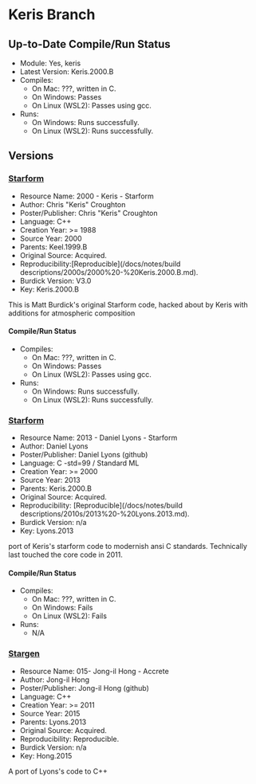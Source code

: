 # Keris Branch

## Up-to-Date Compile/Run Status

- Module: Yes, keris
- Latest Version: Keris.2000.B
- Compiles:
  - On Mac: ???, written in C.
  - On Windows: Passes
  - On Linux (WSL2): Passes using gcc.
- Runs:
  - On Windows: Runs successfully.
  - On Linux (WSL2): Runs successfully.

## Versions

### [Starform](https://web.archive.org/web/20040905132355/http://firedrake.org/keris/stars/index.html)
- Resource Name: 2000 - Keris - Starform
- Author: Chris "Keris" Croughton
- Poster/Publisher: Chris "Keris" Croughton
- Language: C++
- Creation Year: >= 1988
- Source Year: 2000
- Parents: Keel.1999.B
- Original Source: Acquired.
- Reproducibility:[Reproducible](/docs/notes/build descriptions/2000s/2000%20-%20Keris.2000.B.md).
- Burdick Version: V3.0
- Key: Keris.2000.B

This is Matt Burdick's original Starform code, hacked about by Keris with additions for atmospheric composition

#### Compile/Run Status
- Compiles:
  - On Mac: ???, written in C.
  - On Windows: Passes
  - On Linux (WSL2): Passes using gcc.
- Runs:
  - On Windows: Runs successfully.
  - On Linux (WSL2): Runs successfully.


### [Starform](https://github.com/fusiongyro/starform)

- Resource Name: 2013 - Daniel Lyons - Starform
- Author: Daniel Lyons
- Poster/Publisher: Daniel Lyons (github)
- Language: C -std=99 / Standard ML
- Creation Year: >= 2000
- Source Year: 2013
- Parents:  Keris.2000.B
- Original Source: Acquired.
- Reproducibility: [Reproducible](/docs/notes/build descriptions/2010s/2013%20-%20Lyons.2013.md).
- Burdick Version: n/a
- Key: Lyons.2013
   
port of Keris's starform code to modernish ansi C standards. Technically last touched the core code in 2011.

#### Compile/Run Status
- Compiles:
  - On Mac: ???, written in C.
  - On Windows: Fails
  - On Linux (WSL2): Fails
- Runs:
  - N/A

### [Stargen](https://github.com/donggas90/ACCRETEPlus)

- Resource Name: 015- Jong-il Hong - Accrete
- Author: Jong-il Hong
- Poster/Publisher: Jong-il Hong (github)
- Language: C++
- Creation Year: >= 2011
- Source Year: 2015
- Parents:  Lyons.2013
- Original Source: Acquired.
- Reproducibility: Reproducible.
- Burdick Version: n/a
- Key: Hong.2015

A port of Lyons's code to C++
